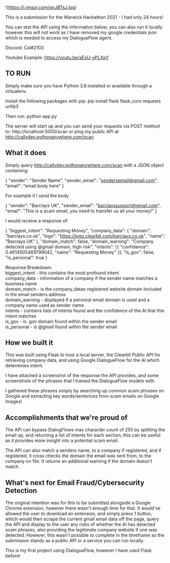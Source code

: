 !(https://i.imgur.com/qoJBTsJ.jpg)

This is a submission for the Warwick Hackathon 2021 - I had only 24 hours!

You can test the API using the information below, you can also run it locally however this will not work as I have removed my google credentials json which is needed to access my DialogueFlow agent.

Discord: Cal#2103

Youtube Example: https://youtu.be/aEsU-yPLXqY

## TO RUN 

Simply make sure you have Python 3.8 installed or available through a virtualenv.

Install the following packages with pip:
pip install flask flask_cors requests urllib3

Then run:
python app.py

The server will start up and you can send your requests via POST method to:
http://localhost:5000/scan
or ping my public API at
http://callydev.pythonanywhere.com/scan

## What it does

Simply query http://callydev.pythonanywhere.com/scan with a JSON object containing:

{
"sender": "Sender Name",
"sender_email": "sendersemail@gmail.com",
"email": "email body here"
}


For example if I send the body 

{
"sender": "Barclays UK",
"sender_email": "barclayssupport@gmail.com",
"email": "This is a scam email, you need to transfer us all your money!"
}

I would receive a response of:

{
    "biggest_intent": "Requesting Money",
    "company_data": {
        "domain": "barclays.co.uk",
        "logo": "https://logo.clearbit.com/barclays.co.uk",
        "name": "Barclays UK"
    },
    "domain_match": false,
    "domain_warning": "Company detected using @gmail domain, high risk",
    "intents": [{
        "confidence": 0.4614505469799042,
        "name": "Requesting Money"
    }],
    "is_gov": false,
    "is_personal": true
}

Response Breakdown:<br>
biggest_intent - this contains the most profound intent<br>
company_data - information of a company if the sender name matches a business name<br>
domain_match - is the company_datas registered website domain included in the email senders address<br>
domain_warning - displayed if a personal email domain is used and a company name used as sender name<br>
intents - contains lists of intents found and the confidence of the AI that this intent matches<br>
is_gov - is .gov domain found within the sender email<br>
is_personal - is @gmail found within the sender email<br>

## How we built it

This was built using Flask to host a local server, the Clearbit Public API for retrieving company data, and using Google DialogueFlow for the AI which determines intent. 

I have attached a screenshot of the response the API provides, and some screenshots of the phrases that I trained the DialogueFlow models with.

I gathered these phrases simply by searching up common scam phrases on Google and extracting key words/sentences from scam emails on Google Images!

## Accomplishments that we're proud of

The API can bypass DialogFlows max character count of 255 by splitting the email up, and returning a list of intents for each section, this can be useful as it provides more insight into a potential scam email.

The API can also match a senders name, to a company if registered, and if registered, it cross checks the domain the email was sent from, to the company on file. It returns an additional warning if the domain doesn't match.

## What's next for Email Fraud/Cybersecurity Detection

The original intention was for this to be submitted alongside a Google Chrome extension, however there wasn't enough time for that. It would've allowed the user to download an extension, and simply press 1 button, which would then scrape the current gmail email data off the page, query the API and display to the user any risks of whether the AI has detected scam phrases, also providing the legitimate company website if one was detected. However, this wasn't possible to complete in the timeframe so the submission stands as a public API or a service you can run locally.

This is my first project using DialogueFlow, however I have used Flask before!

